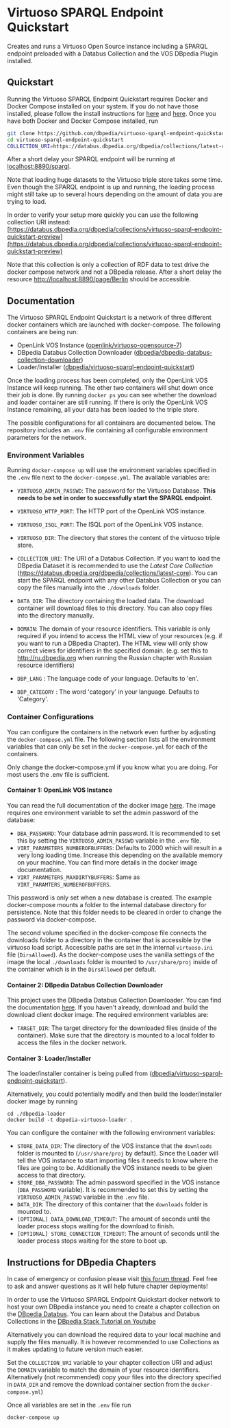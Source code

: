 # Virtuoso SPARQL Endpoint Quickstart

Creates and runs a Virtuoso Open Source instance including a SPARQL endpoint preloaded with a Databus Collection and the VOS DBpedia Plugin installed.

## Quickstart

Running the Virtuoso SPARQL Endpoint Quickstart requires Docker and Docker Compose installed on your system. If you do not have those installed, please follow the install instructions for [here](https://docs.docker.com/engine/install/) and [here](https://docs.docker.com/compose/install/). Once you have both Docker and Docker Compose installed, run

``` bash
git clone https://github.com/dbpedia/virtuoso-sparql-endpoint-quickstart.git
cd virtuoso-sparql-endpoint-quickstart
COLLECTION_URI=https://databus.dbpedia.org/dbpedia/collections/latest-core VIRTUOSO_ADMIN_PASSWD=password docker-compose up
```

After a short delay your SPARQL endpoint will be running at [localhost:8890/sparql](localhost:8890/sparql). 

Note that loading huge datasets to the Virtuoso triple store takes some time. Even though the SPARQL endpoint is up and running, the loading process might still take up to several hours depending on the amount of data you are trying to load. 

In order to verify your setup more quickly you can use the following collection URI instead: 
[https://databus.dbpedia.org/dbpedia/collections/virtuoso-sparql-endpoint-quickstart-preview](https://databus.dbpedia.org/dbpedia/collections/virtuoso-sparql-endpoint-quickstart-preview)

Note that this collection is only a collection of RDF data to test drive the docker compose network and not a DBpedia release. After a short delay the resource [http://localhost:8890/page/Berlin](http://localhost:8890/page/Berlin) should be accessible. 

## Documentation

The Virtuoso SPARQL Endpoint Quickstart is a network of three different docker containers which are launched with docker-compose. The following containers are being run:

* OpenLink VOS Instance ([openlink/virtuoso-opensource-7](https://hub.docker.com/r/openlink/virtuoso-opensource-7))
* DBpedia Databus Collection Downloader ([dbpedia/dbpedia-databus-collection-downloader](https://hub.docker.com/repository/docker/dbpedia/dbpedia-databus-collection-downloader))
* Loader/Installer ([dbpedia/virtuoso-sparql-endpoint-quickstart](https://hub.docker.com/repository/docker/dbpedia/virtuoso-sparql-endpoint-quickstart))

Once the loading process has been completed, only the OpenLink VOS Instance will keep running. The other two containers will shut down once their job is done. By running `docker ps` you can see whether the download and loader container are still running. If there is only the OpenLink VOS Instance remaining, all your data has been loaded to the triple store.

The possible configurations for all containers are documented below. The repository includes an `.env` file containing all configurable environment parameters for the network.

### Environment Variables

Running `docker-compose up` will use the environment variables specified in the `.env` file next to the `docker-compose.yml`. The available variables are:


* `VIRTUOSO_ADMIN_PASSWD`: The password for the Virtuoso Database. **This needs to be set in order to successfully start the SPARQL endpoint.**

* `VIRTUOSO_HTTP_PORT`: The HTTP port of the OpenLink VOS instance.

* `VIRTUOSO_ISQL_PORT`: The ISQL port of the OpenLink VOS instance.

* `VIRTUOSO_DIR`: The directory that stores the content of the virtuoso triple store.

* `COLLECTION_URI`: The URI of a Databus Collection. If you want to load the DBpedia Dataset it is recommended to use the *Latest Core Collection* 
  (https://databus.dbpedia.org/dbpedia/collections/latest-core). You can start the SPARQL endpoint with any other Databus Collection or you can copy the files manually into the `./downloads` folder.

* `DATA_DIR`: The directory containing the loaded data. The download container will download files to this directory. You can also copy files into the directory manually.

* `DOMAIN`: The domain of your resource identifiers. This variable is only required if you intend to access the HTML view of your resources (e.g. if you want to run a DBpedia Chapter). The HTML view will only show correct views for identifiers in the specified domain. 
  (e.g. set this to http://ru.dbpedia.org when running the Russian chapter with Russian resource identifiers)

* `DBP_LANG` : The language code of your language. Defaults to 'en'.

* `DBP_CATEGORY` : The word 'category' in your language. Defaults to 'Category'.

### Container Configurations

You can configure the containers in the network even further by adjusting the `docker-compose.yml` file. The following section lists all the environment variables that can only be set in the `docker-compose.yml` for each of the containers.

Only change the docker-compose.yml if you know what you are doing. For most users the .env file is sufficient.

#### Container 1: OpenLink VOS Instance

You can read the full documentation of the docker image [here](https://hub.docker.com/r/openlink/virtuoso-opensource-7). The image requires one environment variable to set the admin password of the database:

* `DBA_PASSWORD`: Your database admin password. It is recommended to set this by setting the `VIRTUOSO_ADMIN_PASSWD` variable in the `.env` file. 
* `VIRT_PARAMETERS_NUMBEROFBUFFERS`: Defaults to 2000 which will result in a very long loading time. Increase this depending on the available memory on your machine. You can find more details in the docker image documentation.
* `VIRT_PARAMETERS_MAXDIRTYBUFFERS`: Same as `VIRT_PARAMTERS_NUMBEROFBUFFERS`.

This password is only set when a new database is created. The example docker-compose mounts a folder to the internal database directory for persistence. Note that this folder needs to be cleared in order to change the password via docker-compose.

The second volume specified in the docker-compose file connects the downloads folder to a directory in the container that is
accessible by the virtuoso load script. Accessible paths are set in the internal `virtuoso.ini` file (`DirsAllowed`). As the
docker-compose uses the vanilla settings of the image the local `./downloads` folder is mounted to `/usr/share/proj` inside of the container which is in the `DirsAllowed` per default.

#### Container 2: DBpedia Databus Collection Downloader

This project uses the DBpedia Databus Collection Downloader. You can find the documentation [here](https://github.com/dbpedia/dbpedia-databus-collection-downloader). If you haven't already, download and build the download client docker image. The required environment variables are:

* `TARGET_DIR`: The target directory for the downloaded files (inside of the container). Make sure that the directory is mounted to a local folder to access the files in the docker network.

#### Container 3: Loader/Installer

The loader/installer container is being pulled from ([dbpedia/virtuoso-sparql-endpoint-quickstart](https://hub.docker.com/repository/docker/dbpedia/virtuoso-sparql-endpoint-quickstart)).

Alternatively, you could potentially modify and then build the loader/installer docker image by running

```
cd ./dbpedia-loader
docker build -t dbpedia-virtuoso-loader .
```

You can configure the container with the following environment variables:

* `STORE_DATA_DIR`: The directory of the VOS instance that the `downloads` folder is mounted to (`/usr/share/proj` by default). Since the Loader will tell the VOS instance to start importing files it needs to know where the files are going to be. Additionally the VOS instance needs to be given access to that directory. 
* `STORE_DBA_PASSWORD`: The admin password specified in the VOS instance (`DBA_PASSWORD` variable).  It is recommended to set this by setting the `VIRTUOSO_ADMIN_PASSWD` variable in the `.env` file. 
* `DATA_DIR`: The directory of this container that the `downloads` folder is mounted to.
* `[OPTIONAL] DATA_DOWNLOAD_TIMEOUT`: The amount of seconds until the loader process stops waiting for the download to finish.
* `[OPTIONAL] STORE_CONNECTION_TIMEOUT`: The amount of seconds until the loader process stops waiting for the store to boot up.



## Instructions for DBpedia Chapters

In case of emergency or confusion please visit [this forum thread](https://forum.dbpedia.org/t/chapter-deployment-support-thread/950). Feel free to ask and answer questions as it will help future chapter deployments!

In order to use the Virtuoso SPARQL Endpoint Quickstart docker network to host your own DBpedia instance you need to create a chapter collection on the [DBpedia Databus](https://databus.dbpedia.org/). You can learn about the Databus and Databus Collections in the [DBpedia Stack Tutorial on Youtube](https://www.youtube.com/watch?v=NrUK0Hs-ZpQ)

Alternatively you can download the required data to your local machine and supply the files manually. It is however recommended to use Collections as it makes updating to future version much easier.

Set the `COLLECTION_URI` variable to your chapter collection URI and adjust the `DOMAIN` variable to match the domain of your resource identifiers. Alternatively (not recommended) copy your files into the directory specified in `DATA_DIR` and remove the download container section from the `docker-compose.yml`)

Once all variables are set in the `.env` file run

````docker-compose up
docker-compose up
````







